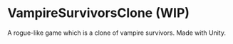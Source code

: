 # VampireSurvivorsClone (WIP)
A rogue-like game which is a clone of vampire survivors. Made with Unity.
